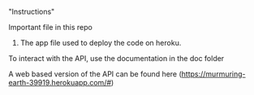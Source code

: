 "Instructions" 

Important file in this repo
1. The app file used to deploy the code on heroku.

To interact with the API, use the documentation in the doc folder

A web based version of the API can be found here (https://murmuring-earth-39919.herokuapp.com/#)
